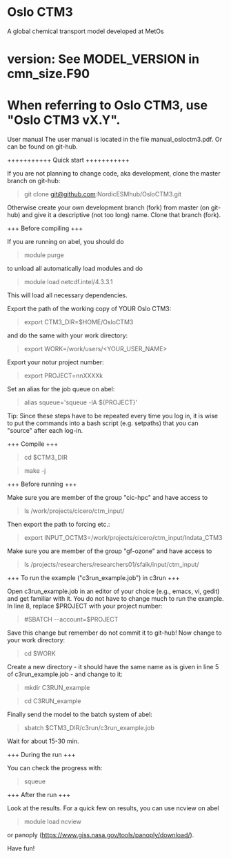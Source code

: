 # Oslo CTM3
A global chemical transport model developed at MetOs

version: See MODEL_VERSION in cmn_size.F90
======================================================================
When referring to Oslo CTM3, use "Oslo CTM3 vX.Y".
======================================================================

User manual
The user manual is located in the file manual_osloctm3.pdf.
Or can be found on git-hub.

+++++++++++
Quick start
+++++++++++

If you are not planning to change code, aka development, clone the master branch on git-hub:

> git clone git@github.com:NordicESMhub/OsloCTM3.git

Otherwise create your own development branch (fork) from master (on git-hub) and give it a descriptive (not too long) name. Clone that branch (fork).

+++
Before compiling
+++

If you are running on abel, you should do

> module purge

to unload all automatically load modules and do

> module load netcdf.intel/4.3.3.1

This will load all necessary dependencies.

Export the path of the working copy of YOUR Oslo CTM3:

> export CTM3_DIR=$HOME/OsloCTM3

and do the same with your work directory:

> export WORK=/work/users/<YOUR_USER_NAME>

Export your notur project number:

> export PROJECT=nnXXXXk

Set an alias for the job queue on abel:

> alias squeue='squeue -lA ${PROJECT}'

Tip: 
Since these steps have to be repeated every time you log in,
it is wise to put the commands into a bash script (e.g. setpaths) 
that you can "source" after each log-in.

+++
Compile
+++

> cd $CTM3_DIR

> make -j

+++
Before running
+++

Make sure you are member of the group "cic-hpc" and have access to

> ls /work/projects/cicero/ctm_input/

Then export the path to forcing etc.:

> export INPUT_OCTM3=/work/projects/cicero/ctm_input/Indata_CTM3

Make sure you are member of the group "gf-ozone" and have access to

> ls /projects/researchers/researchers01/sfalk/input/ctm_input/

+++
To run the example ("c3run_example.job") in c3run
+++

Open c3run_example.job in an editor of your choice (e.g., emacs, vi, gedit)
and get familiar with it. 
You do not have to change much to run the example.
In line 8, replace $PROJECT with your project number:

> #SBATCH --account=$PROJECT

Save this change but remember do not commit it to git-hub!
Now change to your work directory:

> cd $WORK

Create a new directory - it should have the same name as is given in line 5 of c3run_example.job - and change to it:

> mkdir C3RUN_example

> cd C3RUN_example

Finally send the model to the batch system of abel:

> sbatch $CTM3_DIR/c3run/c3run_example.job

Wait for about 15-30 min.

+++
During the run
+++

You can check the progress with:

> squeue

+++
After the run
+++

Look at the results.
For a quick few on results, you can use ncview on abel

> module load ncview

or panoply (https://www.giss.nasa.gov/tools/panoply/download/).


Have fun!


